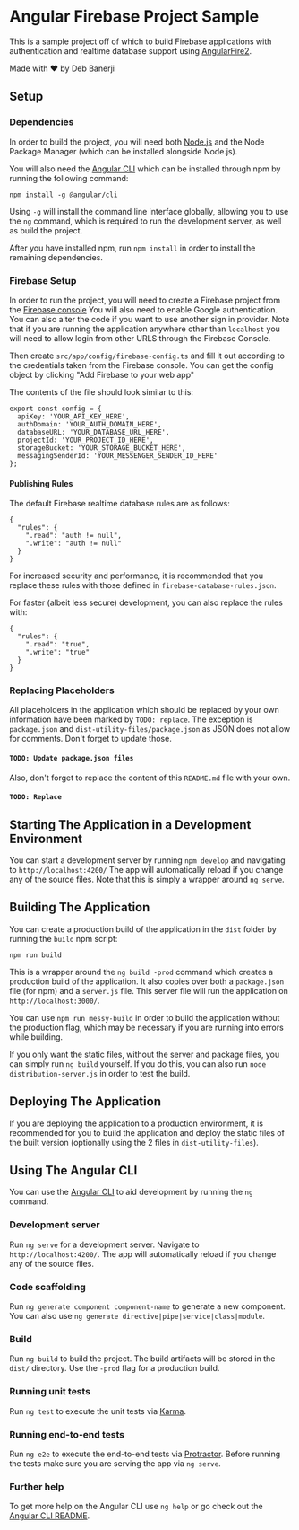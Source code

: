 # Angular Firebase Project Sample

This is a sample project off of which to build Firebase applications with authentication and realtime database support using [AngularFire2](https://github.com/angular/angularfire2).

Made with ♥ by Deb Banerji

## Setup

### Dependencies

In order to build the project, you will need both [Node.js](https://nodejs.org/en/) and the Node Package Manager (which can be installed alongside Node.js).

You will also need the [Angular CLI](https://github.com/angular/angular-cli) which can be installed through npm by running the following command:

```
npm install -g @angular/cli
```

Using `-g` will install the command line interface globally, allowing you to use the `ng` command, which is required to run the development server, as well as build the project.

After you have installed npm, run `npm install` in order to install the remaining dependencies.

### Firebase Setup

In order to run the project, you will need to create a Firebase project from the [Firebase console](https://console.firebase.google.com/)
You will also need to enable Google authentication. You can also alter the code if you want to use another sign in provider.
Note that if you are running the application anywhere other than `localhost` you will need to allow login from other URLS through the Firebase Console.

Then create `src/app/config/firebase-config.ts` and fill it out according to the credentials taken from the Firebase console. You can get the config object by clicking "Add Firebase to your web app"

The contents of the file should look similar to this:
```
export const config = {
  apiKey: 'YOUR_API_KEY_HERE',
  authDomain: 'YOUR_AUTH_DOMAIN_HERE',
  databaseURL: 'YOUR_DATABASE_URL_HERE',
  projectId: 'YOUR_PROJECT_ID_HERE',
  storageBucket: 'YOUR_STORAGE_BUCKET_HERE',
  messagingSenderId: 'YOUR_MESSENGER_SENDER_ID_HERE'
};
```
#### Publishing Rules

The default Firebase realtime database rules are as follows:
```
{
  "rules": {
    ".read": "auth != null",
    ".write": "auth != null"
  }
}
```
For increased security and performance, it is recommended that you replace these rules with those defined in `firebase-database-rules.json`.

For faster (albeit less secure) development, you can also replace the rules with:
```
{
  "rules": {
    ".read": "true",
    ".write": "true"
  }
}
```

### Replacing Placeholders

All placeholders in the application which should be replaced by your own information have been marked by `TODO: replace`.
The exception is `package.json` and `dist-utility-files/package.json` as JSON does not allow for comments. Don't forget to update those.

#### `TODO: Update package.json files`

Also, don't forget to replace the content of this `README.md` file with your own.

#### `TODO: Replace`

## Starting The Application in a Development Environment

You can start a development server by running `npm develop` and navigating to `http://localhost:4200/` The app will automatically reload if you change any of the source files.
Note that this is simply a wrapper around `ng serve`.

## Building The Application

You can create a production build of the application in the `dist` folder by running the `build` npm script:

`npm run build`

This is a wrapper around the `ng build -prod` command which creates a production build of the application. It also copies over both a `package.json` file (for npm) and a `server.js` file.
This server file will run the application on `http://localhost:3000/`.

You can use `npm run messy-build` in order to build the application without the production flag, which may be necessary if you are running into errors while building.

If you only want the static files, without the server and package files, you can simply run `ng build` yourself. If you do this, you can also run `node distribution-server.js` in order to test the build.

## Deploying The Application

If you are deploying the application to a production environment, it is recommended for you to build the application and deploy the static files of the built version (optionally using the 2 files in `dist-utility-files`).

## Using The Angular CLI

You can use the [Angular CLI](https://github.com/angular/angular-cli) to aid development by running the `ng` command.

### Development server

Run `ng serve` for a development server. Navigate to `http://localhost:4200/`. The app will automatically reload if you change any of the source files.

### Code scaffolding

Run `ng generate component component-name` to generate a new component. You can also use `ng generate directive|pipe|service|class|module`.

### Build

Run `ng build` to build the project. The build artifacts will be stored in the `dist/` directory. Use the `-prod` flag for a production build.

### Running unit tests

Run `ng test` to execute the unit tests via [Karma](https://karma-runner.github.io).

### Running end-to-end tests

Run `ng e2e` to execute the end-to-end tests via [Protractor](http://www.protractortest.org/).
Before running the tests make sure you are serving the app via `ng serve`.

### Further help

To get more help on the Angular CLI use `ng help` or go check out the [Angular CLI README](https://github.com/angular/angular-cli/blob/master/README.md).
